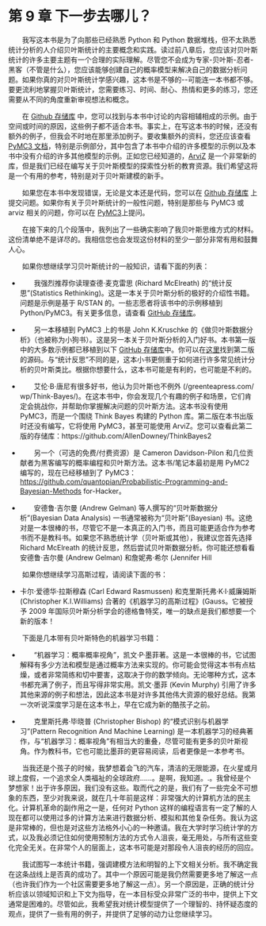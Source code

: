  #  第 9 章 下一步去哪儿？

<style>p{text-indent:2em;2}</style>

我写这本书是为了向那些已经熟悉 Python 和 Python 数据堆栈，但不太熟悉统计分析的人介绍贝叶斯统计的主要概念和实践。读过前八章后，您应该对贝叶斯统计的许多主要主题有一个合理的实际理解。尽管您不会成为专家-贝叶斯-忍者-黑客（不管是什么），您应该能够创建自己的概率模型来解决自己的数据分析问题。如果你真的对贝叶斯统计学感兴趣，这本书是不够的--可能连一本书都不够。要更流利地掌握贝叶斯统计，您需要练习、时间、耐心、热情和更多的练习，您还需要从不同的角度重新审视想法和概念。

在 [Github 存储库](https://​/​github.com.​aloctavodia/​BAP) 中，您可以找到与本书中讨论的内容相辅相成的示例。由于空间或时间的原因，这些例子都不适合本书。事实上，在写这本书的时候，还没有额外的例子，但我会不时地在那里添加例子。要收集额外的资料，您还应该查看 [PyMC3 文档](https:/​/​docs.pymc.io)，特别是示例部分，其中包含了本书中介绍的许多模型的示例以及本书中没有介绍的许多其他模型的示例。正如您已经知道的，[ArviZ](https:/​/github.​com/​arviz-​devs/​arviz_​resources) 是一个非常新的库，但是我们已经在编写关于贝叶斯模型的探索性分析的教育资源。我们希望这将是一个有用的参考，特别是对于贝叶斯建模的新手。

如果您在本书中发现错误，无论是文本还是代码，您可以在 [Github 存储库](https://​/​github.com.​aloctavodia/​BAP) 上提交问题。如果你有关于贝叶斯统计的一般性问题，特别是那些与 PyMC3 或 arviz 相关的问题，你可以在​ [PyMC3](https:/​/pymc.io)上提问。

在接下来的几个段落中，我列出了一些确实影响了我贝叶斯思维方式的材料。这份清单绝不是详尽的。我相信您也会发现这份材料的至少一部分非常有用和鼓舞人心。

如果你想继续学习贝叶斯统计的一般知识，请看下面的列表：

- 我强烈推荐你读理查德·麦克雷思 (Richard McElreath) 的“统计反思”(Statistics Rethinking)。这是一本关于贝叶斯分析的极好的介绍性书籍。问题是示例是基于 R/STAN 的。一些志愿者将该书中的示例移植到 Python/PyMC3。有关更多信息，请查看 [GitHub 存储库](https:/​/​github.​com/​pymc-​devs/​Resources/TREE/​MASTER/​ReThink)。
  
- 另一本移植到 PyMC3 上的书是 John K.Kruschke 的《做贝叶斯数据分析》（也被称为小狗书）。这是另一本关于贝叶斯分析的入门好书。本书第一版中的大多数示例都已移植到以下 [GitHub 存储库](https://github.com/aloctavodia/Doing_bayesian_data_analysis)中。你可以在[这里](https:/​/​github.​com/​JWarmenhoven/​DBDApython)找到第二版的源码。与“统计反思”不同的是，这本小书更侧重于如何进行许多常见统计分析的贝叶斯类比。根据你想要什么，这本书可能是有利的，也可能是不利的。
  
- 艾伦·B·唐尼有很多好书，他认为贝叶斯也不例外 (​/greenteapress.​com/​wp/​Think-​Bayes/​)。在这本书中，你会发现几个有趣的例子和场景，它们肯定会挑战你，并帮助你掌握解决问题的贝叶斯方法。这本书没有使用 PyMC3，而是一个围绕 Think Bayes 构建的 Python 库。第二版在本书出版时还没有编写，它将使用 PyMC3，甚至可能使用 ArviZ。您可以查看此第二版的存储库：https:/​/​github.​com/​AllenDowney/​ThinkBayes2

- 另一个（可选的免费/付费资源）是 Cameron Davidson-Pilon 和几位贡献者为黑客编写的概率编程和贝叶斯方法。这本书/笔记本最初是用 PyMC2 编写的，现在已经移植到了 PyMC3：https://github.com/quantopian/Probabilistic-Programming-and-Bayesian-Methods for-Hacker。


- 安德鲁·吉尔曼 (Andrew Gelman) 等人撰写的“贝叶斯数据分析”(Bayesian Data Analysis) 一书通常被称为“贝叶斯”(Bayesian) 书。这绝对是一本很棒的书，尽管它不是一本真正的入门书，而且可能更适合作为参考书而不是教科书。如果您不熟悉统计学（贝叶斯或其他），我建议您首先选择 Richard McElreath 的统计反思，然后尝试贝叶斯数据分析。你可能还想看看安德鲁·吉尔曼 (Andrew Gelman) 和詹妮弗·希尔 (Jennifer Hill

如果你想继续学习高斯过程，请阅读下面的书：
- 卡尔·爱德华·拉斯穆森 (Carl Edward Rasmussen) 和克里斯托弗·K·I·威廉姆斯 (Christopher K.I.Williams) 合著的《机器学习的高斯过程》(Gauss。它被授予 2009 年国际贝叶斯分析学会的德格鲁特奖，唯一的缺点是我们都想要一个新的版本！
  
下面是几本带有贝叶斯特色的机器学习书籍：
- “机器学习：概率概率视角”，凯文·P·墨菲著。这是一本很棒的书，它试图解释有多少方法和模型是通过概率方法来实现的。你可能会觉得这本书有点枯燥，或者非常简练和切中要害，这取决于你的数学倾向。无论哪种方式，这本书都充满了例子，而且写得非常实用。凯文·墨菲 (Kevin Murphy) 引用了许多其他来源的例子和想法，因此这本书是对许多其他伟大资源的极好总结。我第一次听说深度学习是在这本书上，早在它成为新的酷孩子之前。

- 克里斯托弗·毕晓普 (Christopher Bishop) 的“模式识别与机器学习”(Pattern Recognition And Machine Learning) 是一本机器学习的经典著作，与“机器学习：概率视角”有相当大的重叠，尽管可能有更多的贝叶斯视角。作为教科书，它也可能比墨菲的更容易阅读，后者更像是一本参考书。

当我还是个孩子的时候，我梦想着会飞的汽车，清洁的无限能源，在火星或月球上度假，一个追求全人类福祉的全球政府……。是啊，我知道。.。我曾经是个梦想家！出于许多原因，我们没有这些。取而代之的是，我们有了一些完全不可想象的东西，至少对我来说，就在几十年前是这样：非常强大的计算机方法的民主化。计算机革命的副作用之一是，任何对 Python 这样的编程语言有一定了解的人现在都可以使用过多的计算方法来进行数据分析、模拟和其他复杂任务。我认为这是非常棒的，但也是对这些方法格外小心的一种邀请。我在大学时学习统计学的方式，以及我必须记住如何使用预制方法的方式令人沮丧，毫无用处，与所有这些变化完全无关。在非常个人的层面上，这本书可能是对那段令人沮丧的经历的回应。

我试图写一本统计书籍，强调建模方法和明智的上下文相关分析。我不确定我在这条战线上是否真的成功了。其中一个原因可能是我仍然需要更多地了解这一点（也许我们作为一个社区需要更多地了解这一点）。另一个原因是，正确的统计分析应该以领域知识和上下文为指导，在一本目标受众非常广泛的书中，提供上下文通常是困难的。尽管如此，我希望我对统计模型提供了一个理智的、持怀疑态度的观点，提供了一些有用的例子，并提供了足够的动力让您继续学习。
